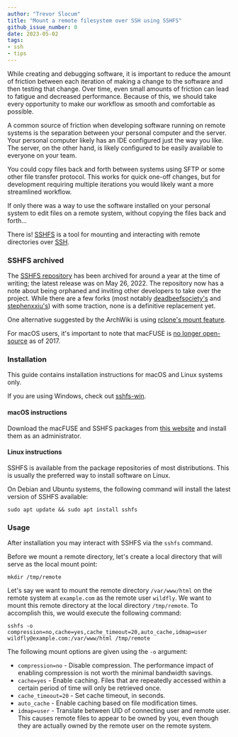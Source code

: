 ```yaml
---
author: "Trevor Slocum"
title: "Mount a remote filesystem over SSH using SSHFS"
github_issue_number: 0
date: 2023-05-02
tags:
- ssh
- tips
---
```


<!-- TODO Photo -->

While creating and debugging software, it is important to reduce the amount of
friction between each iteration of making a change to the software and then
testing that change. Over time, even small amounts of friction can lead to
fatigue and decreased performance. Because of this, we should take every
opportunity to make our workflow as smooth and comfortable as possible.

A common source of friction when developing software running on remote systems
is the separation between your personal computer and the server. Your personal
computer likely has an IDE configured just the way you like. The server, on the
other hand, is likely configured to be easily available to everyone on your team.

You could copy files back and forth between systems using SFTP or some other
file transfer protocol. This works for quick one-off changes, but for
development requiring multiple iterations you would likely want a more
streamlined workflow.

If only there was a way to use the software installed on your personal system
to edit files on a remote system, without copying the files back and forth...

There is! [SSHFS](https://en.wikipedia.org/wiki/SSHFS) is a tool for mounting
and interacting with remote directories over [SSH](https://en.wikipedia.org/wiki/Secure_Shell).

### SSHFS archived

The [SSHFS repository](https://github.com/libfuse/sshfs) has been archived for around a year at the time of writing; the latest release was on May 26, 2022. The repository now has a note about being orphaned and inviting other developers to take over the project. While there are a few forks (most notably [deadbeefsociety's](https://github.com/deadbeefsociety/sshfs) and [stephenxxiu's](https://github.com/stevenxxiu/sshfs)) with some traction, none is a definitive replacement yet.

One alternative suggested by the ArchWiki is using [rclone's mount feature](https://rclone.org/commands/rclone_mount/).

For macOS users, it's important to note that macFUSE is [no longer open-source](https://colatkinson.site/macos/fuse/2019/09/29/osxfuse/) as of 2017.

### Installation

This guide contains installation instructions for macOS and Linux systems only.

If you are using Windows, check out [sshfs-win](https://github.com/winfsp/sshfs-win).

#### macOS instructions

Download the macFUSE and SSHFS packages from [this website](https://osxfuse.github.io)
and install them as an administrator.

#### Linux instructions

SSHFS is available from the package repositories of most distributions. This is
usually the preferred way to install software on Linux.

On Debian and Ubuntu systems, the following command will install the latest
version of SSHFS available:

```shell
sudo apt update && sudo apt install sshfs
```

### Usage

After installation you may interact with SSHFS via the `sshfs` command.

Before we mount a remote directory, let's create a local directory that will
serve as the local mount point:

```shell
mkdir /tmp/remote
```

Let's say we want to mount the remote directory `/var/www/html` on the remote
system at `example.com` as the remote user `wildfly`. We want to mount this
remote directory at the local directory `/tmp/remote`. To accomplish this, we
would execute the following command:

```shell
sshfs -o compression=no,cache=yes,cache_timeout=20,auto_cache,idmap=user wildfly@example.com:/var/www/html /tmp/remote
```

The following mount options are given using the `-o` argument:

- `compression=no` - Disable compression. The performance impact of enabling 
compression is not worth the minimal bandwidth savings.
- `cache=yes` - Enable caching. Files that are repeatedly accessed within a
certain period of time will only be retrieved once.
- `cache_timeout=20` - Set cache timeout, in seconds.
- `auto_cache` - Enable caching based on file modification times.
- `idmap=user` - Translate between UID of connecting user and remote user. This
causes remote files to appear to be owned by you, even though they are actually 
owned by the remote user on the remote system.
